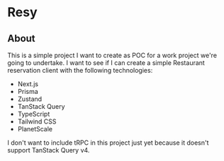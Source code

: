 # Resy

## About

This is a simple project I want to create as POC for a work project we're going to undertake. I want to see if I can create a simple Restaurant reservation client with the following technologies:

- Next.js
- Prisma
- Zustand
- TanStack Query
- TypeScript
- Tailwind CSS
- PlanetScale

I don't want to include tRPC in this project just yet because it doesn't support TanStack Query v4.
